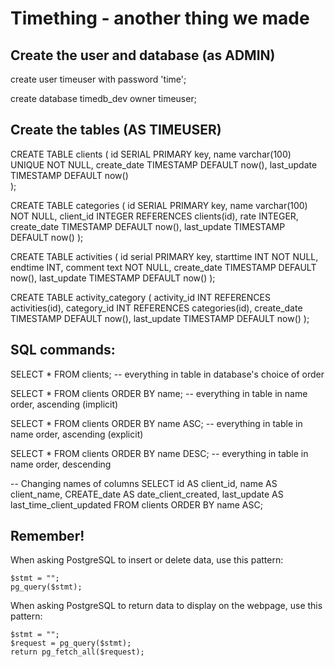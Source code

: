 # Timething - another thing we made

## Create the user and database (as ADMIN)

create user timeuser with password 'time';

create database timedb_dev owner timeuser;

## Create the tables (AS TIMEUSER)

CREATE TABLE clients (
    id SERIAL PRIMARY key,
    name varchar(100) UNIQUE NOT NULL,
    create_date TIMESTAMP DEFAULT now(),
    last_update TIMESTAMP DEFAULT now()    
);

CREATE TABLE categories (
    id SERIAL PRIMARY key,
    name varchar(100) NOT NULL,
    client_id INTEGER REFERENCES clients(id),
    rate INTEGER,
    create_date TIMESTAMP DEFAULT now(),
    last_update TIMESTAMP DEFAULT now()
);

CREATE TABLE activities (
    id serial PRIMARY key,
    starttime INT NOT NULL,
    endtime INT,
    comment text NOT NULL,
    create_date TIMESTAMP DEFAULT now(),
    last_update TIMESTAMP DEFAULT now()
);

CREATE TABLE activity_category (
    activity_id INT REFERENCES activities(id),
    category_id INT REFERENCES categories(id),
    create_date TIMESTAMP DEFAULT now(),
    last_update TIMESTAMP DEFAULT now()
);

## SQL commands:

SELECT * FROM clients; -- everything in table in database's choice of order

SELECT * FROM clients ORDER BY name; -- everything in table in name order, ascending (implicit)

SELECT * FROM clients ORDER BY name ASC; -- everything in table in name order, ascending (explicit)

SELECT * FROM clients ORDER BY name DESC; -- everything in table in name order, descending

-- Changing names of columns
SELECT id AS client_id, name AS client_name, CREATE_date AS date_client_created, last_update AS last_time_client_updated
FROM clients
ORDER BY name ASC;

## Remember!

When asking PostgreSQL to insert or delete data, use this pattern:

    $stmt = "";
    pg_query($stmt);

When asking PostgreSQL to return data to display on the webpage, use this pattern:

    $stmt = "";
    $request = pg_query($stmt);
    return pg_fetch_all($request);





